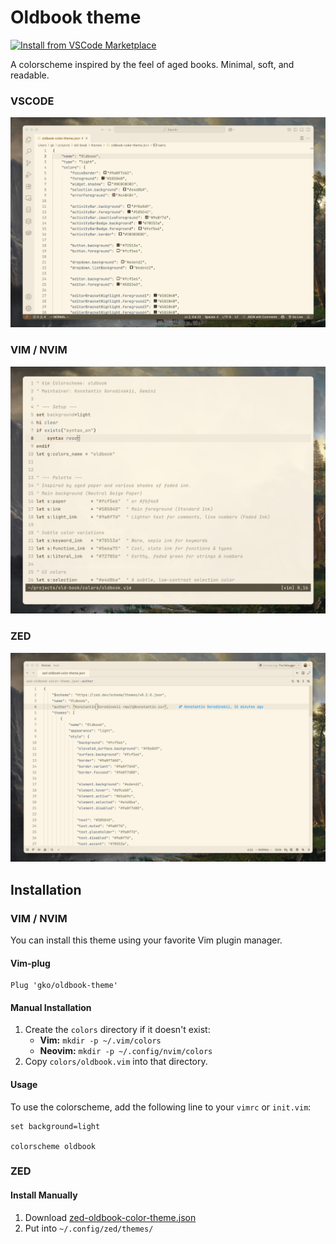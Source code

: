 # Oldbook theme

[![Install from VSCode Marketplace](https://img.shields.io/badge/Install%20from-VSCode%20Marketplace-9a8f7d?logo=visualstudiocode&style=for-the-badge&logoColor=white)](https://marketplace.visualstudio.com/items?itemName=konstantin.oldbook-theme)

A colorscheme inspired by the feel of aged books. Minimal, soft, and readable.

### VSCODE

![vscode](/images/screenshot-vscode.jpg)

### VIM / NVIM
![vim](/images/screenshot.jpg)

### ZED
![zed](/images/screenshot-zed.jpg)

## Installation

### VIM / NVIM

You can install this theme using your favorite Vim plugin manager.

#### Vim-plug

```vim
Plug 'gko/oldbook-theme'
```

#### Manual Installation

1.  Create the `colors` directory if it doesn't exist:
      * **Vim:** `mkdir -p ~/.vim/colors`
      * **Neovim:** `mkdir -p ~/.config/nvim/colors`
2.  Copy `colors/oldbook.vim` into that directory.

#### Usage

To use the colorscheme, add the following line to your `vimrc` or `init.vim`:

```vim
set background=light

colorscheme oldbook
```

### ZED

#### Install Manually

1. Download [zed-oldbook-color-theme.json](./themes/zed-oldbook-color-theme.json)
2. Put into `~/.config/zed/themes/`
